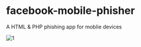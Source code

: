 # facebook-mobile-phisher

A HTML &amp; PHP phishing app for moblie devices 

![1](https://github.com/vian21/facebook-mobile-phisher/blob/dc95d2b51ee97ac374f79de31e252eadb074be2a/screenshots/1.png)
